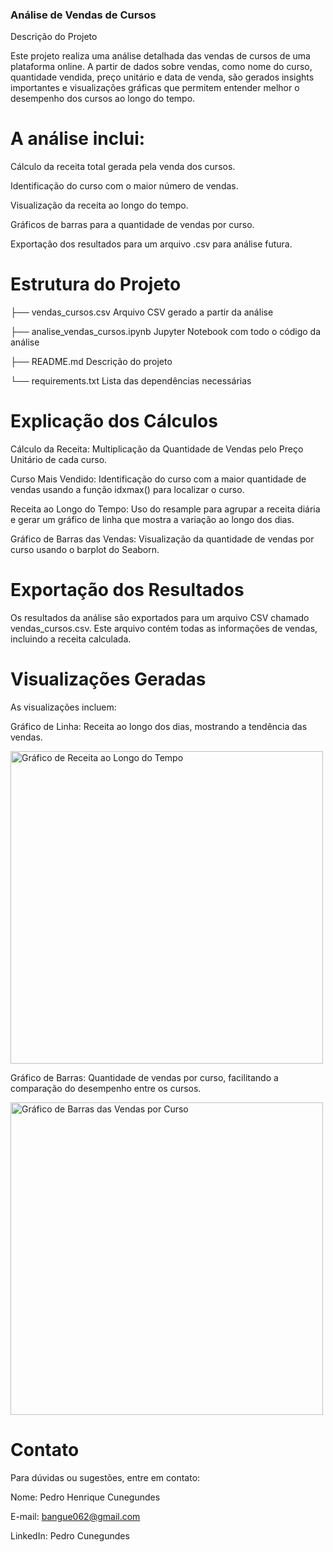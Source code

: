 ### Análise de Vendas de Cursos

Descrição do Projeto

Este projeto realiza uma análise detalhada das vendas de cursos de uma plataforma online.
A partir de dados sobre vendas, como nome do curso, quantidade vendida, preço unitário e data de venda, são gerados insights importantes e visualizações gráficas que permitem entender melhor o desempenho dos cursos ao longo do tempo.

# A análise inclui:

Cálculo da receita total gerada pela venda dos cursos.

Identificação do curso com o maior número de vendas.

Visualização da receita ao longo do tempo.

Gráficos de barras para a quantidade de vendas por curso.

Exportação dos resultados para um arquivo .csv para análise futura.

# Estrutura do Projeto



├── vendas_cursos.csv     Arquivo CSV gerado a partir da análise

├── analise_vendas_cursos.ipynb  Jupyter Notebook com todo o código da análise

├── README.md                  Descrição do projeto

└── requirements.txt           Lista das dependências necessárias


# Explicação dos Cálculos

Cálculo da Receita: Multiplicação da Quantidade de Vendas pelo Preço Unitário de cada curso.

Curso Mais Vendido: Identificação do curso com a maior quantidade de vendas usando a função idxmax() para localizar o curso.

Receita ao Longo do Tempo: Uso do resample para agrupar a receita diária e gerar um gráfico de linha que mostra a variação ao longo dos dias.

Gráfico de Barras das Vendas: Visualização da quantidade de vendas por curso usando o barplot do Seaborn.

# Exportação dos Resultados

Os resultados da análise são exportados para um arquivo CSV chamado vendas_cursos.csv. Este arquivo contém todas as informações de vendas, incluindo a receita calculada.

# Visualizações Geradas
As visualizações incluem:

Gráfico de Linha: Receita ao longo dos dias, mostrando a tendência das vendas.

<img src="https://github.com/user-attachments/assets/763a12f6-30a1-4084-9be4-271569a1050f" alt="Gráfico de Receita ao Longo do Tempo" width="500"> 

Gráfico de Barras: Quantidade de vendas por curso, facilitando a comparação do desempenho entre os cursos.

<img src="https://github.com/user-attachments/assets/b5aa33e3-96f8-4cbd-acdd-78bae94e482e" alt="Gráfico de Barras das Vendas por Curso" width="500"> 



# Contato
Para dúvidas ou sugestões, entre em contato:

Nome: Pedro Henrique Cunegundes

E-mail: bangue062@gmail.com

LinkedIn: Pedro Cunegundes
